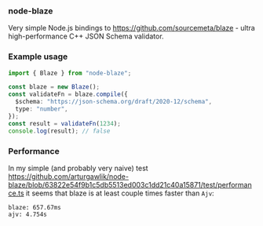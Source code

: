 ### node-blaze

Very simple Node.js bindings to https://github.com/sourcemeta/blaze - ultra high-performance C++ JSON Schema validator.

### Example usage

```typescript
import { Blaze } from "node-blaze";

const blaze = new Blaze();
const validateFn = blaze.compile({
  $schema: "https://json-schema.org/draft/2020-12/schema",
  type: "number",
});
const result = validateFn(1234);
console.log(result); // false
```

### Performance

In my simple (and probably very naive) test https://github.com/arturgawlik/node-blaze/blob/63822e54f9b1c5db5513ed003c1dd21c40a15871/test/performance.ts it seems that blaze is at least couple times faster than `Ajv`:

```text
blaze: 657.67ms
ajv: 4.754s
```
